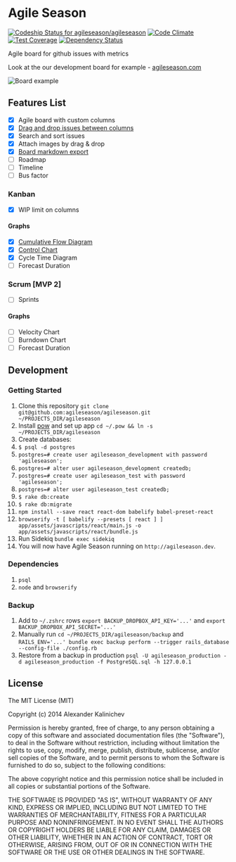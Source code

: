 Agile Season
============
[ ![Codeship Status for agileseason/agileseason](https://codeship.com/projects/79aa4950-4c53-0132-44ef-36f51938a765/status)](https://codeship.com/projects/47044)
[![Code Climate](https://codeclimate.com/github/agileseason/agileseason/badges/gpa.svg)](https://codeclimate.com/github/agileseason/agileseason)
[![Test Coverage](https://codeclimate.com/github/agileseason/agileseason/badges/coverage.svg)](https://codeclimate.com/github/agileseason/agileseason)
[![Dependency Status](https://gemnasium.com/agileseason/agileseason.svg)](https://gemnasium.com/agileseason/agileseason)

Agile board for github issues with metrics

Look at the our development board for example - [agileseason.com](https://agileseason.com/boards/agileseason/agileseason)

![Board example](https://github.com/agileseason/agileseason/blob/master/doc/help/board_features/board_example.png)

## Features List

- [x] Agile board with custom columns
- [x] [Drag and drop issues between columns](https://github.com/agileseason/agileseason/wiki/Board-features)
- [x] Search and sort issues
- [x] Attach images by drag & drop
- [x] [Board markdown export](https://github.com/agileseason/agileseason/wiki/Board-features#board-markdown-export)
- [ ] Roadmap
- [ ] Timeline
- [ ] Bus factor

### Kanban

- [x] WIP limit on columns

#### Graphs

- [x] [Cumulative Flow Diagram](https://github.com/agileseason/agileseason/wiki/Kanban-metrics#cumulative-flow-diagram)
- [x] [Control Chart](https://github.com/agileseason/agileseason/wiki/Kanban-metrics#control-chart)
- [x] Cycle Time Diagram
- [ ] Forecast Duration

### Scrum [MVP 2]

- [ ] Sprints

#### Graphs

- [ ] Velocity Chart
- [ ] Burndown Chart
- [ ] Forecast Duration

## Development

### Getting Started
1. Clone this repository `git clone git@github.com:agileseason/agileseason.git ~/PROJECTS_DIR/agileseason`
2. Install [pow](http://pow.cx/) and set up app `cd ~/.pow && ln -s ~/PROJECTS_DIR/agileseason`
3. Create databases:
  1. `$ psql -d postgres`
  1. `postgres=# create user agileseason_development with password 'agileseason';`
  1. `postgres=# alter user agileseason_development createdb;`
  1. `postgres=# create user agileseason_test with password 'agileseason';`
  1. `postgres=# alter user agileseason_test createdb;`
  1. `$ rake db:create`
  1. `$ rake db:migrate`
  1. `npm install --save react react-dom babelify babel-preset-react`
  1. `browserify -t [ babelify --presets [ react ] ] app/assets/javascripts/react/main.js -o app/assets/javascripts/react/bundle.js`
4. Run Sidekiq `bundle exec sidekiq`
5. You will now have Agile Season running on `http://agileseason.dev`.

### Dependencies
  1. `psql`
  1. `node` and `browserify`

### Backup
1. Add to `~/.zshrc` rows `export BACKUP_DROPBOX_API_KEY='...'` and `export BACKUP_DROPBOX_API_SECRET='...'`
1. Manually run `cd ~/PROJECTS_DIR/agileseason/backup` and `RAILS_ENV='...' bundle exec backup perform --trigger rails_database --config-file ./config.rb`
1. Restore from a backup in production `psql -U agileseason_production -d agileseason_production -f PostgreSQL.sql -h 127.0.0.1`

## License

The MIT License (MIT)

Copyright (c) 2014 Alexander Kalinichev

Permission is hereby granted, free of charge, to any person obtaining a copy
of this software and associated documentation files (the "Software"), to deal
in the Software without restriction, including without limitation the rights
to use, copy, modify, merge, publish, distribute, sublicense, and/or sell
copies of the Software, and to permit persons to whom the Software is
furnished to do so, subject to the following conditions:

The above copyright notice and this permission notice shall be included in all
copies or substantial portions of the Software.

THE SOFTWARE IS PROVIDED "AS IS", WITHOUT WARRANTY OF ANY KIND, EXPRESS OR
IMPLIED, INCLUDING BUT NOT LIMITED TO THE WARRANTIES OF MERCHANTABILITY,
FITNESS FOR A PARTICULAR PURPOSE AND NONINFRINGEMENT. IN NO EVENT SHALL THE
AUTHORS OR COPYRIGHT HOLDERS BE LIABLE FOR ANY CLAIM, DAMAGES OR OTHER
LIABILITY, WHETHER IN AN ACTION OF CONTRACT, TORT OR OTHERWISE, ARISING FROM,
OUT OF OR IN CONNECTION WITH THE SOFTWARE OR THE USE OR OTHER DEALINGS IN THE
SOFTWARE.
